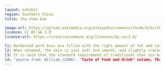 ```yaml
---
layout: exhibit
region: Southern China
title: Cha shao bao

image-url: https://upload.wikimedia.org/wikipedia/commons/thumb/6/6c/Char_siu_bao.jpg/640px-Char_siu_bao.jpg
licence: CC BY-SA 3.0
licence-url: https://creativecommons.org/licenses/by-sa/3.0/

l1: Barbecued pork buns are filled with the right amount of fat and lean pork.
l2: When steamed, the skin is just soft and smooth, and slightly cracked to reveal the filling, giving off the aroma of barbecued pork.
l3: It is said that the standard requirement of traditional char siu bao is "bird cage shaped with a high body, a big belly, and a burst mouth with only a slight hint of filling
l4: "source from: William,(2006). "Taste of Food and drink" column, The Courier."
---
```

